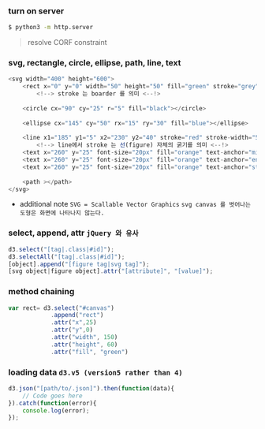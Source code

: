 ### turn on server
~~~bash
$ python3 -m http.server
~~~
> resolve CORF constraint

### svg, rectangle, circle, ellipse, path, line, text
~~~javascript
<svg width="400" height="600">
	<rect x="0" y="0" width="50" height="50" fill="green" stroke="grey" stroke-width="5px"></rect>
		<!--> stroke 는 boarder 를 의미 <--!>
  	
	<circle cx="90" cy="25" r="5" fill="black"></circle>
  	
	<ellipse cx="145" cy="50" rx="15" ry="30" fill="blue"></ellipse>
  	
	<line x1="185" y1="5" x2="230" y2="40" stroke="red" stroke-width="5"></line>
  		<!--> line에서 stroke 는 선(figure) 자체의 굵기를 의미 <--!>
	<text x="260" y="25" font-size="20px" fill="orange" text-anchor="middle"> Hellow World</text>
  	<text x="260" y="25" font-size="20px" fill="orange" text-anchor="end"> Hellow World</text>
  	<text x="260" y="25" font-size="20px" fill="orange" text-anchor="start"> Hellow World</text>
  	
	<path ></path>
</svg>
~~~
* additional note
``` SVG = Scallable Vector Graphics ```
``` svg canvas 를 벗어나는 도형은 화면에 나타나지 않는다. ```

### select, append, attr ``` jQuery 와 유사 ```
~~~javascript
d3.select("[tag|.class|#id]"); 
d3.selectAll("[tag|.class|#id]");
[object].append("[figure tag|svg tag]");
[svg object|figure object].attr("[attribute]", "[value]");
~~~

### method chaining
~~~javascript
var rect= d3.select("#canvas")
            .append("rect")
            .attr("x",25)
            .attr("y",0)
            .attr("width", 150)
            .attr("height", 60)
            .attr("fill", "green")
~~~

### loading data ``` d3.v5 (version5 rather than 4) ```
~~~javascript
d3.json("[path/to/.json]").then(function(data){
	// Code goes here
}).catch(function(error){
	console.log(error);
});
~~~
